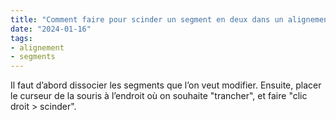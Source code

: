 ```yaml
---
title: "Comment faire pour scinder un segment en deux dans un alignement ?"
date: "2024-01-16"
tags:
- alignement
- segments
---
```


Il faut d’abord dissocier les segments que l’on veut modifier. Ensuite, placer le curseur de la souris à l’endroit où on souhaite "trancher", et faire "clic droit > scinder".

